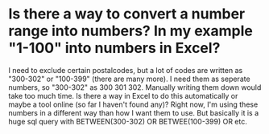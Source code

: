 
# Is there a way to convert a number range into numbers? In my example "1-100" into numbers in Excel?

I need to exclude certain postalcodes, but a lot of codes are written as "300-302" or "100-399" (there are many more). I need them as seperate numbers, so "300-302" as 300 301 302. Manually writing them down would take too much time. Is there a way in Excel to do this automatically or maybe a tool online (so far I haven't found any)?
Right now, I'm using these numbers in a different way than how I want them to use. But basically it is a huge sql query with BETWEEN(300-302) OR BETWEE(100-399) OR etc.

        